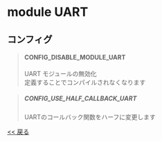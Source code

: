 # module UART

## コンフィグ

> #### CONFIG_DISABLE_MODULE_UART
> UART モジュールの無効化  
> 定義することでコンパイルされなくなります

> ##### CONFIG_USE_HALF_CALLBACK_UART
> UARTのコールバック関数をハーフに変更します

[<< 戻る](../../INDEX.md)